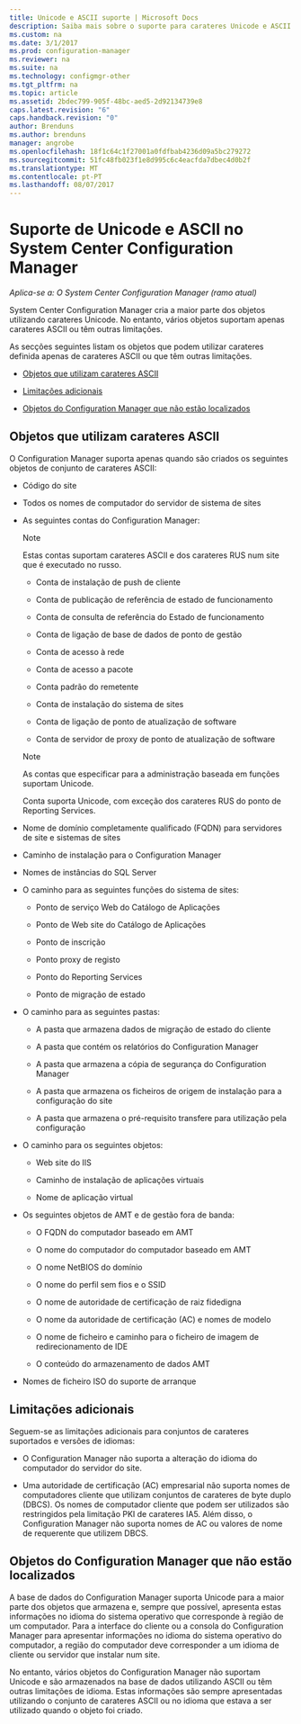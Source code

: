 ```yaml
---
title: Unicode e ASCII suporte | Microsoft Docs
description: Saiba mais sobre o suporte para carateres Unicode e ASCII no System Center Configuration Manager objetos.
ms.custom: na
ms.date: 3/1/2017
ms.prod: configuration-manager
ms.reviewer: na
ms.suite: na
ms.technology: configmgr-other
ms.tgt_pltfrm: na
ms.topic: article
ms.assetid: 2bdec799-905f-48bc-aed5-2d92134739e8
caps.latest.revision: "6"
caps.handback.revision: "0"
author: Brenduns
ms.author: brenduns
manager: angrobe
ms.openlocfilehash: 18f1c64c1f27001a0fdfbab4236d09a5bc279272
ms.sourcegitcommit: 51fc48fb023f1e8d995c6c4eacfda7dbec4d0b2f
ms.translationtype: MT
ms.contentlocale: pt-PT
ms.lasthandoff: 08/07/2017
---
```

# <a name="unicode-and-ascii-support-in-system-center-configuration-manager"></a>Suporte de Unicode e ASCII no System Center Configuration Manager

*Aplica-se a: O System Center Configuration Manager (ramo atual)*

System Center Configuration Manager cria a maior parte dos objetos utilizando carateres Unicode. No entanto, vários objetos suportam apenas carateres ASCII ou têm outras limitações.  

 As secções seguintes listam os objetos que podem utilizar carateres definida apenas de carateres ASCII ou que têm outras limitações.  

-   [Objetos que utilizam carateres ASCII](#BKMK_ASCIIchar)  

-   [Limitações adicionais](#BKMK_OtherCharLimitations)  

-   [Objetos do Configuration Manager que não estão localizados](#BKMK_LangNonLocalize)  

##  <a name="BKMK_ASCIIchar"></a>Objetos que utilizam carateres ASCII  
 O Configuration Manager suporta apenas quando são criados os seguintes objetos de conjunto de carateres ASCII:  

-   Código do site  

-   Todos os nomes de computador do servidor de sistema de sites  

-   As seguintes contas do Configuration Manager:  

    > [!NOTE]  
    >  Estas contas suportam carateres ASCII e dos carateres RUS num site que é executado no russo.  

    -   Conta de instalação de push de cliente  

    -   Conta de publicação de referência de estado de funcionamento  

    -   Conta de consulta de referência do Estado de funcionamento  

    -   Conta de ligação de base de dados de ponto de gestão  

    -   Conta de acesso à rede  

    -   Conta de acesso a pacote  

    -   Conta padrão do remetente  

    -   Conta de instalação do sistema de sites  

    -   Conta de ligação de ponto de atualização de software  

    -   Conta de servidor de proxy de ponto de atualização de software  

    > [!NOTE]  
    >  As contas que especificar para a administração baseada em funções suportam Unicode.  
    >   
    >  Conta suporta Unicode, com exceção dos carateres RUS do ponto de Reporting Services.  

-   Nome de domínio completamente qualificado (FQDN) para servidores de site e sistemas de sites  

-   Caminho de instalação para o Configuration Manager  

-   Nomes de instâncias do SQL Server  

-   O caminho para as seguintes funções do sistema de sites:  

    -   Ponto de serviço Web do Catálogo de Aplicações  

    -   Ponto de Web site do Catálogo de Aplicações  

    -   Ponto de inscrição  

    -   Ponto proxy de registo  

    -   Ponto do Reporting Services  

    -   Ponto de migração de estado  

-   O caminho para as seguintes pastas:  

    -   A pasta que armazena dados de migração de estado do cliente  

    -   A pasta que contém os relatórios do Configuration Manager  

    -   A pasta que armazena a cópia de segurança do Configuration Manager  

    -   A pasta que armazena os ficheiros de origem de instalação para a configuração do site  

    -   A pasta que armazena o pré-requisito transfere para utilização pela configuração  

-   O caminho para os seguintes objetos:  

    -   Web site do IIS  

    -   Caminho de instalação de aplicações virtuais  

    -   Nome de aplicação virtual  

-   Os seguintes objetos de AMT e de gestão fora de banda:  

    -   O FQDN do computador baseado em AMT  

    -   O nome do computador do computador baseado em AMT  

    -   O nome NetBIOS do domínio  

    -   O nome do perfil sem fios e o SSID  

    -   O nome de autoridade de certificação de raiz fidedigna  

    -   O nome da autoridade de certificação (AC) e nomes de modelo  

    -   O nome de ficheiro e caminho para o ficheiro de imagem de redirecionamento de IDE  

    -   O conteúdo do armazenamento de dados AMT  

-   Nomes de ficheiro ISO do suporte de arranque  

##  <a name="BKMK_OtherCharLimitations"></a>Limitações adicionais  
 Seguem-se as limitações adicionais para conjuntos de carateres suportados e versões de idiomas:  

-   O Configuration Manager não suporta a alteração do idioma do computador do servidor do site.  

-   Uma autoridade de certificação (AC) empresarial não suporta nomes de computadores cliente que utilizam conjuntos de carateres de byte duplo (DBCS). Os nomes de computador cliente que podem ser utilizados são restringidos pela limitação PKI de carateres IA5. Além disso, o Configuration Manager não suporta nomes de AC ou valores de nome de requerente que utilizem DBCS.  

##  <a name="BKMK_LangNonLocalize"></a>Objetos do Configuration Manager que não estão localizados  
 A base de dados do Configuration Manager suporta Unicode para a maior parte dos objetos que armazena e, sempre que possível, apresenta estas informações no idioma do sistema operativo que corresponde à região de um computador. Para a interface do cliente ou a consola do Configuration Manager para apresentar informações no idioma do sistema operativo do computador, a região do computador deve corresponder a um idioma de cliente ou servidor que instalar num site.  

 No entanto, vários objetos do Configuration Manager não suportam Unicode e são armazenados na base de dados utilizando ASCII ou têm outras limitações de idioma. Estas informações são sempre apresentadas utilizando o conjunto de carateres ASCII ou no idioma que estava a ser utilizado quando o objeto foi criado.  
